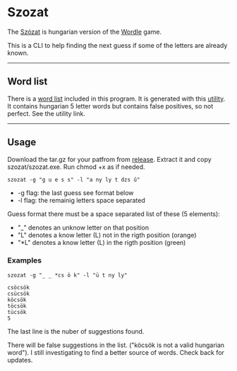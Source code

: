 # Szozat

The [Szózat](https://szozat.miklosdanka.com/) is hungarian version of the [Wordle](https://www.powerlanguage.co.uk/wordle/) game.

This is a CLI to help finding the next guess if some of the letters are already known.

----------
## Word list

There is a [word list](../szozat/pkg/wordmap/words.txt) included in this program. It is generated with this [utility](https://github.com/gyturi1/cleanwords). It contains hungarian 5 letter words but contains false positives, so not perfect. See the utility link.

----------
## Usage

Download the tar.gz for your patfrom from [release](https://github.com/gyturi1/szozat/releases). Extract it and copy szozat/szozat.exe. Run chmod +x as if needed.

`szozat -g "g u e s s" -l "a ny ly t dzs ű"`
- -g flag: the last guess see format below
- -l flag: the remainig letters space separated

Guess format there must be a space separated list of these (5 elements):
- "_" denotes an unknow letter on that position
- "L" denotes a know letter (L) not in the rigth position (orange)
- "*L" denotes a know letter (L) in the rigth position (green)

### Examples

`szozat -g "_ _ *cs ö k" -l "ü t ny ly"`

```
csöcsök
csücsök
köcsök
töcsök
tücsök
5
```
The last line is the nuber of suggestions found.

There will be false suggestions in the list. ("köcsök is not a valid hungarian word"). I still investigating to find a better source of words. Check back for updates. 